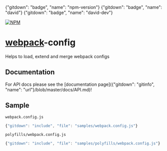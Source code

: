 {"gitdown": "badge", "name": "npm-version"} {"gitdown": "badge", "name": "david"} {"gitdown": "badge", "name": "david-dev"}

[![NPM](https://nodei.co/npm/webpack-config.png?downloads=true&stars=true)](https://nodei.co/npm/webpack-config/)

[webpack](https://github.com/webpack/webpack)-config
====================================================

Helps to load, extend and merge webpack configs

## Documentation

For API docs please see the [documentation page]({"gitdown": "gitinfo", "name": "url"}/blob/master/docs/API.md)!

## Sample

`webpack.config.js`

``` javascript
{"gitdown": "include", "file": "samples/webpack.config.js"}
```

`polyfills/webpack.config.js`

``` javascript
{"gitdown": "include", "file": "samples/polyfills/webpack.config.js"}
```
